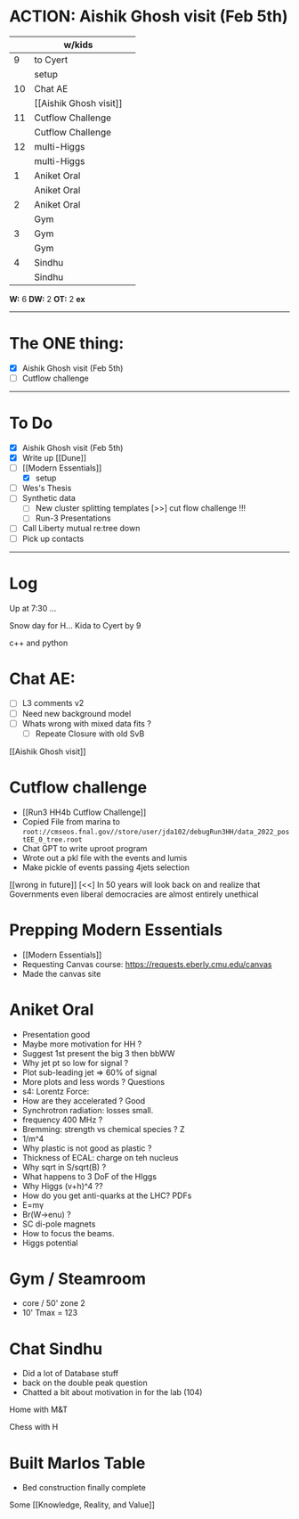 # ACTION:  Aishik Ghosh visit (Feb 5th)

|     | w/kids                 |     |
| --- | ---------------------- | --- |
| 9   | to Cyert               |     |
|     | setup                  |     |
| 10  | Chat AE                |     |
|     | [[Aishik Ghosh visit]] |     |
| 11  | Cutflow Challenge      |     |
|     | Cutflow Challenge      |     |
| 12  | multi-Higgs            |     |
|     | multi-Higgs            |     |
| 1   | Aniket Oral            |     |
|     | Aniket Oral            |     |
| 2   | Aniket Oral            |     |
|     | Gym                    |     |
| 3   | Gym                    |     |
|     | Gym                    |     |
| 4   | Sindhu                 |     |
|     | Sindhu                 |     |

**W:** 6 
**DW:** 2
**OT:** 2
**ex** 

---
# The ONE thing: 
- [x]  Aishik Ghosh visit (Feb 5th)
- [ ] Cutflow challenge 

---
# To Do

- [x]  Aishik Ghosh visit (Feb 5th)
- [x]  Write up [[Dune]]
- [ ] [[Modern Essentials]]
	- [x] setup 
- [ ] Wes's Thesis
- [ ] Synthetic data
	- [ ] New cluster splitting templates
	[>>] cut flow challenge !!!
	- [ ] Run-3 Presentations 
- [ ] Call Liberty mutual re:tree down
- [ ] Pick up contacts

---

# Log

Up at 7:30 ... 

Snow day for H... Kida to Cyert by 9

c++ and python

# Chat AE: 
- [ ] L3 comments v2
- [ ] Need new background model
- [ ] Whats wrong with mixed data fits ?
	- [ ] Repeate Closure with old SvB

[[Aishik Ghosh visit]]

# Cutflow challenge
- [[Run3 HH4b Cutflow Challenge]]
- Copied File from marina to 
	`root://cmseos.fnal.gov//store/user/jda102/debugRun3HH/data_2022_postEE_0_tree.root`
- Chat GPT to write uproot program
- Wrote out a pkl file with the events and lumis
- Make pickle of events passing 4jets selection


[[wrong in future]] [<<] In 50 years will look back on and realize that Governments even liberal democracies are almost entirely unethical


# Prepping Modern Essentials
- [[Modern Essentials]]
- Requesting Canvas course: https://requests.eberly.cmu.edu/canvas
- Made the canvas site

# Aniket Oral 
- Presentation good
- Maybe more motivation for HH ?
- Suggest 1st present the big 3 then bbWW
- Why jet pt so low for signal ? 
- Plot sub-leading jet => 60% of signal
- More plots and less words ?
 Questions
 - s4: Lorentz Force: 
 - How are they accelerated ? Good
 - Synchrotron radiation:  losses small. 
 - frequency 400 MHz ?
 - Bremming: strength vs chemical species ? Z 
 - 1/m^4 
 - Why plastic is not good as plastic ?
 - Thickness of ECAL: charge on teh nucleus
 - Why sqrt in S/sqrt(B) ?
 - What happens to 3 DoF of the HIggs
 - Why Higgs (v+h)^4 ??
 - How do you get anti-quarks at the LHC? PDFs 
 - E=mγ
 - Br(W->enu) ?
 - SC di-pole magnets 
 - How to focus the beams. 
 - Higgs potential 

# Gym / Steamroom
- core / 50' zone 2
- 10' Tmax = 123

# Chat Sindhu 
- Did a lot of Database stuff
- back on the double peak question
- Chatted a bit about motivation in for the lab (104)

Home with M&T 

Chess with H

# Built Marlos Table
- Bed construction finally complete 

Some [[Knowledge, Reality, and Value]]

